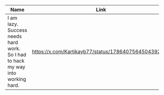 | Name        | Link           | 
| ------------- | ------------ | 
| I am lazy. Success needs hard work. So I had to hack my way into working hard. | https://x.com/Kartikayb77/status/1786407564504392047 |
